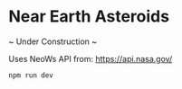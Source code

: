 # Near Earth Asteroids

~ Under Construction ~

Uses NeoWs API from:
https://api.nasa.gov/

```
npm run dev
```
